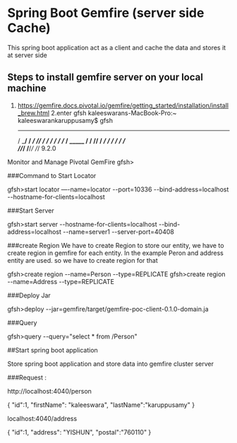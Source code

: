 # Spring Boot Gemfire (server side Cache)

This spring boot application act as a client and cache the data and stores it at server side 

## Steps to install gemfire server on your local machine
1. https://gemfire.docs.pivotal.io/gemfire/getting_started/installation/install_brew.html
2.enter gfsh 
kaleeswarans-MacBook-Pro:~ kaleeswarankaruppusamy$ gfsh
    _________________________     __
   / _____/ ______/ ______/ /____/ /
  / /  __/ /___  /_____  / _____  / 
 / /__/ / ____/  _____/ / /    / /  
/______/_/      /______/_/    /_/    9.2.0

Monitor and Manage Pivotal GemFire
gfsh>

###Command to Start Locator

gfsh>start locator —-name=locator --port=10336 --bind-address=localhost --hostname-for-clients=localhost 

###Start Server

gfsh>start server --hostname-for-clients=localhost --bind-address=localhost --name=server1 --server-port=40408

###create Region
We have to create Region to store our entity, we have to create region in gemfire for each entity.
In the example Peron and address entity are used. so we have to create region for that

gfsh>create region --name=Person --type=REPLICATE
gfsh>create region --name=Address --type=REPLICATE

###Deploy Jar

gfsh>deploy --jar=<PROJECT PATH>gemfire/target/gemfire-poc-client-0.1.0-domain.ja

###Query

gfsh>query --query="select * from /Person"


##Start spring boot application

Store spring boot application and store data into gemfire cluster server

###Request :

http://localhost:4040/person

{
	"id":1,
	"firstName": "kaleeswara",
	"lastName":"karuppusamy"
}



localhost:4040/address

{
	"id":1,
	"address": "YISHUN",
	"postal":"760110"
}




